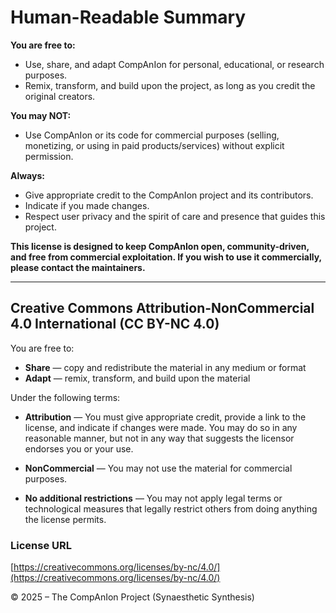 # Human-Readable Summary

**You are free to:**
- Use, share, and adapt CompAnIon for personal, educational, or research purposes.
- Remix, transform, and build upon the project, as long as you credit the original creators.

**You may NOT:**
- Use CompAnIon or its code for commercial purposes (selling, monetizing, or using in paid products/services) without explicit permission.

**Always:**
- Give appropriate credit to the CompAnIon project and its contributors.
- Indicate if you made changes.
- Respect user privacy and the spirit of care and presence that guides this project.

**This license is designed to keep CompAnIon open, community-driven, and free from commercial exploitation. If you wish to use it commercially, please contact the maintainers.**

---

## Creative Commons Attribution-NonCommercial 4.0 International (CC BY-NC 4.0)

You are free to:

- **Share** — copy and redistribute the material in any medium or format
- **Adapt** — remix, transform, and build upon the material

Under the following terms:

- **Attribution** — You must give appropriate credit, provide a link to the license, and indicate if changes were made. You may do so in any reasonable manner, but not in any way that suggests the licensor endorses you or your use.

- **NonCommercial** — You may not use the material for commercial purposes.

- **No additional restrictions** — You may not apply legal terms or technological measures that legally restrict others from doing anything the license permits.

### License URL
[https://creativecommons.org/licenses/by-nc/4.0/](https://creativecommons.org/licenses/by-nc/4.0/)

© 2025 – The CompAnIon Project (Synaesthetic Synthesis)
